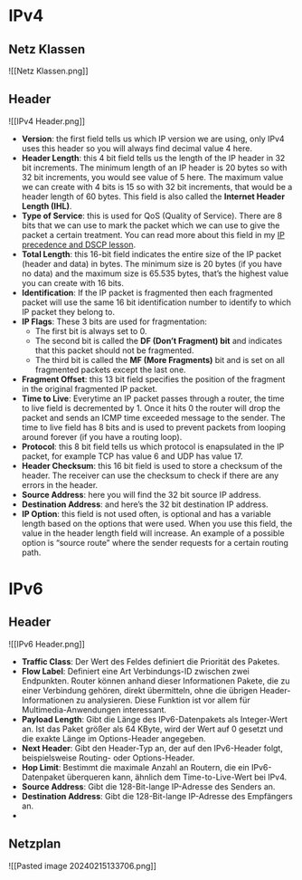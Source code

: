 
# IPv4
## Netz Klassen
![[Netz Klassen.png]]

## Header
![[IPv4 Header.png]]
- **Version**: the first field tells us which IP version we are using, only IPv4 uses this header so you will always find decimal value 4 here.
- **Header Length**: this 4 bit field tells us the length of the IP header in 32 bit increments. The minimum length of an IP header is 20 bytes so with 32 bit increments, you would see value of 5 here. The maximum value we can create with 4 bits is 15 so with 32 bit increments, that would be a header length of 60 bytes. This field is also called the **Internet Header Length (IHL)**.
- **Type of Service**: this is used for QoS (Quality of Service). There are 8 bits that we can use to mark the packet which we can use to give the packet a certain treatment. You can read more about this field in my [IP precedence and DSCP lesson](https://networklessons.com/quality-of-service/ip-precedence-dscp-values/).
- **Total Length**: this 16-bit field indicates the entire size of the IP packet (header and data) in bytes. The minimum size is 20 bytes (if you have no data) and the maximum size is 65.535 bytes, that’s the highest value you can create with 16 bits.
- **Identification**: If the IP packet is fragmented then each fragmented packet will use the same 16 bit identification number to identify to which IP packet they belong to.
- **IP Flags**: These 3 bits are used for fragmentation:
    - The first bit is always set to 0.
    - The second bit is called the **DF (Don’t Fragment) bit** and indicates that this packet should not be fragmented.
    - The third bit is called the **MF (More Fragments)** bit and is set on all fragmented packets except the last one.
- **Fragment Offset**: this 13 bit field specifies the position of the fragment in the original fragmented IP packet.
- **Time to Live**: Everytime an IP packet passes through a router, the time to live field is decremented by 1. Once it hits 0 the router will drop the packet and sends an ICMP time exceeded message to the sender. The time to live field has 8 bits and is used to prevent packets from looping around forever (if you have a routing loop).
- **Protocol**: this 8 bit field tells us which protocol is enapsulated in the IP packet, for example TCP has value 6 and UDP has value 17.
- **Header Checksum**: this 16 bit field is used to store a checksum of the header. The receiver can use the checksum to check if there are any errors in the header.
- **Source Address**: here you will find the 32 bit source IP address.
- **Destination Address**: and here’s the 32 bit destination IP address.
- **IP Option**: this field is not used often, is optional and has a variable length based on the options that were used. When you use this field, the value in the header length field will increase. An example of a possible option is “source route” where the sender requests for a certain routing path.

# IPv6

## Header
![[IPv6 Header.png]]
- **Traffic Class**: Der Wert des Feldes definiert die Priorität des Paketes.
- **Flow Label**: Definiert eine Art Verbindungs-ID zwischen zwei Endpunkten. Router können anhand dieser Informationen Pakete, die zu einer Verbindung gehören, direkt übermitteln, ohne die übrigen Header-Informationen zu analysieren. Diese Funktion ist vor allem für Multimedia-Anwendungen interessant.
- **Payload Length**: Gibt die Länge des IPv6-Datenpakets als Integer-Wert an. Ist das Paket größer als 64 KByte, wird der Wert auf 0 gesetzt und die exakte Länge im Options-Header angegeben.
- **Next Header**: Gibt den Header-Typ an, der auf den IPv6-Header folgt, beispielsweise Routing- oder Options-Header.
- **Hop Limit**: Bestimmt die maximale Anzahl an Routern, die ein IPv6-Datenpaket überqueren kann, ähnlich dem Time-to-Live-Wert bei IPv4.
- **Source Address**: Gibt die 128-Bit-lange IP-Adresse des Senders an.
- **Destination Address**: Gibt die 128-Bit-lange IP-Adresse des Empfängers an.
-

## Netzplan


![[Pasted image 20240215133706.png]]

